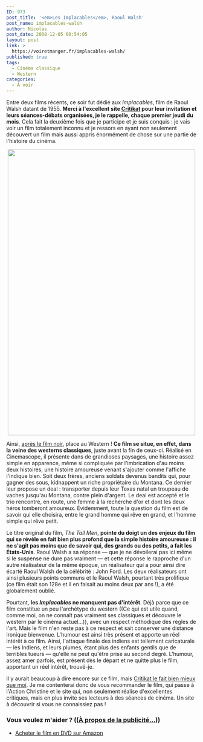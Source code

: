 ```yaml
---
ID: 973
post_title: '<em>Les Implacables</em>, Raoul Walsh'
post_name: implacables-walsh
author: Nicolas
post_date: 2008-12-05 00:54:05
layout: post
link: >
  https://voiretmanger.fr/implacables-walsh/
published: true
tags:
  - Cinéma classique
  - Western
categories:
  - À voir
---
```

<p>Entre deux films récents, ce soir fut dédié aux <em>Implacables</em>, film de Raoul Walsh datant de 1955. <strong>Merci à l'excellent site </strong><a href="http://www.critikat.com/"><strong>Critikat</strong></a><strong> pour leur invitation et leurs séances-débats organisées, je le rappelle, chaque premier jeudi du mois</strong>. Cela fait la deuxième fois que je participe et je suis conquis : je vais voir un film totalement inconnu et je ressors en ayant non seulement découvert un film mais aussi appris énormément de chose sur une partie de l'histoire du cinéma.</p>
<p style="text-align: center;"><img class="alignnone size-full wp-image-974" title="tall_men" src="https://voiretmanger.fr/wp-content/uploads/2008/12/tall_men.jpg" alt="" width="496" height="755" /></p>
<p>Ainsi, <a href="https://voiretmanger.fr/index.php/2008/10/03/la-mort-netait-pas-au-rendez-vous/">après le film noir</a>, place au Western ! <strong>Ce film se situe, en effet, dans la veine des westerns classiques</strong>, juste avant la fin de ceux-ci. Réalisé en Cinemascope, il présente dans de grandioses paysages, une histoire assez simple en apparence, même si compliquée par l'imbrication d'au moins deux histoires, une histoire amoureuse venant s'ajouter comme l'affiche l'indique bien. Soit deux frères, anciens soldats devenus bandits qui, pour gagner des sous, kidnappent un riche propriétaire du Montana. Ce dernier leur propose un deal : transporter depuis leur Texas natal un troupeau de vaches jusqu'au Montana, contre plein d'argent. Le deal est accepté et le trio rencontre, en route, une femme à la recherche d'or et dont les deux héros tomberont amoureux. Évidemment, toute la question du film est de savoir qui elle choisira, entre le grand homme qui rêve en grand, et l'homme simple qui rêve petit.</p>
<p>Le titre original du film, <em>The Tall Men</em>, <strong>pointe du doigt un des enjeux du film qui se révèle en fait bien plus profond que la simple histoire amoureuse : il ne s'agit pas moins que de savoir qui, des grands ou des petits, a fait les États-Unis</strong>. Raoul Walsh a sa réponse — que je ne dévoilerai pas ici même si le suspense ne dure pas vraiment — et cette réponse le rapproche d'un autre réalisateur de la même époque, un réalisateur qui a pour ainsi dire écarté Raoul Walsh de la célébrité : John Ford. Les deux réalisateurs ont ainsi plusieurs points communs et le Raoul Walsh, pourtant très prolifique (ce film était son 128e et il en faisait au moins deux par ans !), a été globalement oublié.</p>
<p>Pourtant, <strong>les </strong><em><strong>Implacables</strong></em><strong> ne manquent pas d'intérêt</strong>. Déjà parce que ce film constitue un peu l'archétype du western ((Ce qui est utile quand, comme moi, on ne connaît pas vraiment ses classiques et découvre le western par le cinéma actuel...)), avec un respect méthodique des règles de l'art. Mais le film n'en reste pas à ce respect et sait conserver une distance ironique bienvenue. L'humour est ainsi très présent et apporte un réel intérêt à ce film. Ainsi, l'attaque finale des indiens est tellement caricaturale — les Indiens, et leurs plumes, étant plus des enfants gentils que de terribles tueurs — qu'elle ne peut qu'être prise au second degré. L'humour, assez amer parfois, est présent dès le départ et ne quitte plus le film, apportant un réel intérêt, trouvé-je.</p>
<p></p>
<p>Il y aurait beaucoup à dire encore sur ce film, mais <a href="http://www.critikat.com/Les-Implacables.html">Critikat le fait bien mieux que moi</a>. Je me contenterai donc de vous recommander le film, qui passe à l'Action Christine et le site qui, non seulement réalise d'excellentes critiques, mais en plus invite ses lecteurs à des séances de cinéma. Un site à découvrir si vous ne connaissiez pas !</p>

<div class="amazon">
<h3>Vous voulez m'aider ? ((<a href="https://voiretmanger.fr/soutien/">À propos de la publicité…</a>))</h3>
<ul>
	<li><a href="http://www.amazon.fr/gp/product/B004G7FFKS/ref=as_li_ss_tl?ie=UTF8&tag=leblogdenic07-21&linkCode=as2&camp=1642&creative=19458&creativeASIN=B004G7FFKS">Acheter le film en DVD sur Amazon</a></li>
</ul>
</div>